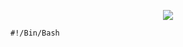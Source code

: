 <p align="center">
  <img src="https://github.com/user-attachments/assets/0e2eb4fa-1cdb-44b3-b5c5-f4dacf1905ca">
</p>

```
#!/Bin/Bash
```
